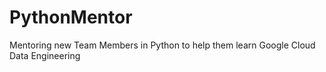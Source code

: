 # PythonMentor
Mentoring new Team Members in Python to help them learn Google Cloud Data Engineering
